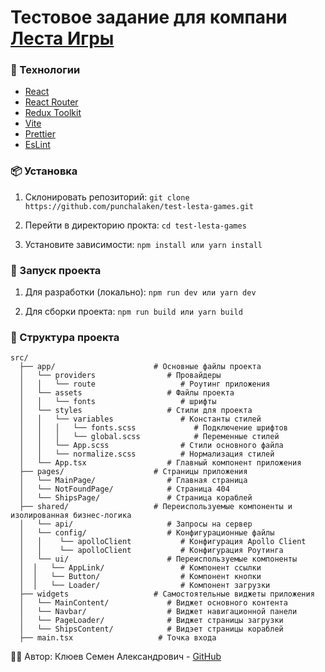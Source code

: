 # Тестовое задание для компани [Леста Игры](https://lesta.ru/ru)

### 🚀 Технологии

- [React](https://react.dev/)
- [React Router](https://reactrouter.com/home)
- [Redux Toolkit](https://redux-toolkit.js.org/)
- [Vite](https://vite.dev/)
- [Prettier](https://prettier.io/)
- [EsLint](https://eslint.org/)

### 📦 Установка

1. Склонировать репозиторий:
   `git clone https://github.com/punchalaken/test-lesta-games.git`

2. Перейти в директорию прокта:
   `cd test-lesta-games`

3. Установите зависимости:
   `npm install
или
yarn install`

### 🔨 Запуск проекта

1. Для разработки (локально):
   `npm run dev
или
yarn dev`

2. Для сборки проекта:
   `npm run build
или
yarn build`

### 📂 Структура проекта

    src/
      ├── app/                      # Основные файлы проекта
      │   └── providers                # Провайдеры
      │   │   └── route                   # Роутинг приложения
      │   └── assets                   # Файлы проекта
      │   │   └── fonts                   # шрифты
      │   └── styles                   # Стили для проекта
      │   │   └── variables               # Константы стилей
      │   │   │   └── fonts.scss             # Подключение шрифтов
      │   │   │   └── global.scss            # Переменные стилей
      │   │   └── App.scss                # Стили основного файла
      │   │   └── normalize.scss          # Нормализация стилей
      │   └── App.tsx                  # Главный компонент приложения
      ├── pages/                    # Страницы приложения
      │   └── MainPage/                # Главная страница
      │   └── NotFoundPage/            # Страница 404
      │   └── ShipsPage/               # Страница кораблей
      ├── shared/                   # Переиспользуемые компоненты и изолированная бизнес-логика
      │   └── api/                     # Запросы на сервер
      │   └── config/                  # Конфигурационные файлы
      │   │    └── apolloClient           # Конфигурация Apollo Client
      │   │    └── apolloClient           # Конфигурация Роутинга
      │   └── ui/                      # Переиспользуемые компоненты
      │  │   └── AppLink/                 # Компонент ссылки
      │  │   └── Button/                  # Компонент кнопки
      │  │   └── Loader/                  # Компонент загрузки
      ├── widgets                   # Самостоятельные виджеты приложения
      │   └── MainContent/             # Виджет основного контента
      │   └── Navbar/                  # Виджет навигационной панели
      │   └── PageLoader/              # Виджет страницы загрузки
      │   └── ShipsContent/            # Видэет страницы кораблей
      ├── main.tsx                   # Точка входа

🧑‍💻 Автор: Клюев Семен Александрович - [GitHub](https://github.com/punchalaken)
